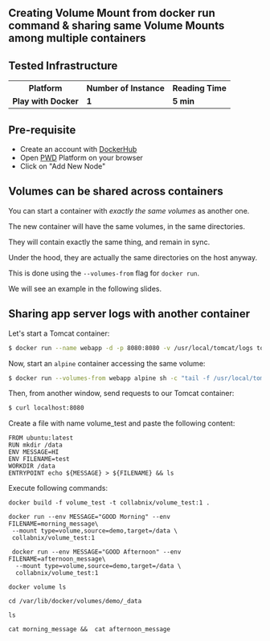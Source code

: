 ## Creating Volume Mount from **docker run** command & sharing same Volume Mounts among multiple containers

## Tested Infrastructure

<table class="tg">
  <tr>
    <th class="tg-yw4l"><b>Platform</b></th>
    <th class="tg-yw4l"><b>Number of Instance</b></th>
    <th class="tg-yw4l"><b>Reading Time</b></th>
    
  </tr>
  <tr>
    <td class="tg-yw4l"><b> Play with Docker</b></td>
    <td class="tg-yw4l"><b>1</b></td>
    <td class="tg-yw4l"><b>5 min</b></td>
    
  </tr>
  
</table>

## Pre-requisite

- Create an account with [DockerHub](https://hub.docker.com)
- Open [PWD](https://labs.play-with-docker.com/) Platform on your browser 
- Click on "Add New Node"


## Volumes can be shared across containers

You can start a container with *exactly the same volumes* as another one.

The new container will have the same volumes, in the same directories.

They will contain exactly the same thing, and remain in sync.

Under the hood, they are actually the same directories on the host anyway.

This is done using the `--volumes-from` flag for `docker run`.

We will see an example in the following slides.


## Sharing app server logs with another container

Let's start a Tomcat container:

```bash
$ docker run --name webapp -d -p 8080:8080 -v /usr/local/tomcat/logs tomcat
```

Now, start an `alpine` container accessing the same volume:

```bash
$ docker run --volumes-from webapp alpine sh -c "tail -f /usr/local/tomcat/logs/*"
```

Then, from another window, send requests to our Tomcat container:
```bash
$ curl localhost:8080
```


Create a file with name volume_test and paste the following content:

```
FROM ubuntu:latest
RUN mkdir /data
ENV MESSAGE=HI
ENV FILENAME=test
WORKDIR /data
ENTRYPOINT echo ${MESSAGE} > ${FILENAME} && ls
```

Execute following commands:

```
docker build -f volume_test -t collabnix/volume_test:1 .

docker run --env MESSAGE="GOOD Morning" --env FILENAME=morning_message\
 --mount type=volume,source=demo,target=/data \
 collabnix/volume_test:1
 
 docker run --env MESSAGE="GOOD Afternoon" --env FILENAME=afternoon_message\
  --mount type=volume,source=demo,target=/data \
  collabnix/volume_test:1

docker volume ls

cd /var/lib/docker/volumes/demo/_data

ls

cat morning_message &&  cat afternoon_message
```
